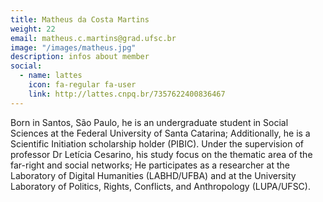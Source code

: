 ```yaml
---
title: Matheus da Costa Martins
weight: 22
email: matheus.c.martins@grad.ufsc.br
image: "/images/matheus.jpg"
description: infos about member
social:
  - name: lattes
    icon: fa-regular fa-user  
    link: http://lattes.cnpq.br/7357622400836467
---
```


Born in Santos, São Paulo, he is an undergraduate student in Social Sciences at the Federal University of Santa Catarina; Additionally, he is a Scientific Initiation scholarship holder (PIBIC). Under the supervision of professor Dr Letícia Cesarino, his study focus on the thematic area of the far-right and social networks; He participates as a researcher at the Laboratory of Digital Humanities (LABHD/UFBA) and at the University Laboratory of Politics, Rights, Conflicts, and Anthropology (LUPA/UFSC).